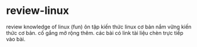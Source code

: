 # review-linux
review knowledge of linux (fun)
ôn tập kiến thức linux cơ bản nắm vững kiến thức cơ bản.
cố gắng mở rộng thêm.
các bài có link tài liệu chèn trực tiếp vào bài.
